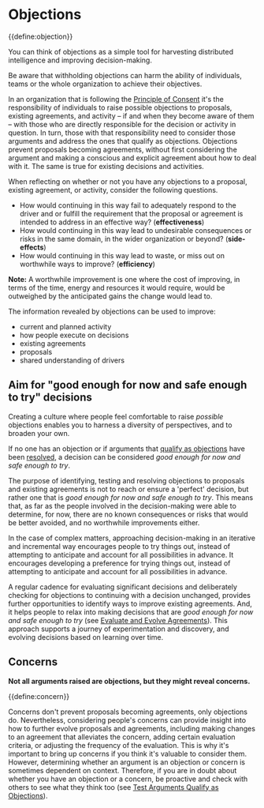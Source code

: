 # Objections

{{define:objection}}

You can think of objections as a simple tool for harvesting distributed intelligence and improving decision-making.

Be aware that withholding objections can harm the ability of individuals, teams or the whole organization to achieve their objectives.

In an organization that is following the [Principle of Consent](section:principle-consent) it's the responsibility of individuals to raise possible objections to proposals, existing agreements, and activity – if and when they become aware of them – with those who are directly responsible for the decision or activity in question. In turn, those with that responsibility need to consider those arguments and address the ones that qualify as objections. Objections prevent proposals becoming agreements, without first considering the argument and making a conscious and explicit agreement about how to deal with it. The same is true for existing decisions and activities.

When reflecting on whether or not you have any objections to a proposal, existing agreement, or activity, consider the following questions. 

-   How would continuing in this way fail to adequately respond to the driver and or fulfill the requirement that the proposal or agreement is intended to address in an effective way? (**effectiveness**) 
-   How would continuing in this way lead to undesirable consequences or risks in the same domain, in the wider organization or beyond? (**side-effects**) 
-   How would continuing in this way lead to waste, or miss out on worthwhile ways to improve? (**efficiency**)

**Note:** A worthwhile improvement is one where the cost of improving, in terms of the time, energy and resources it would require, would be outweighed by the anticipated gains the change would lead to. 

The information revealed by objections can be used to improve:

-   current and planned activity
-   how people execute on decisions
-   existing agreements
-   proposals
-   shared understanding of drivers


## Aim for "good enough for now and safe enough to try" decisions

Creating a culture where people feel comfortable to raise _possible_ objections enables you to harness a diversity of perspectives, and to broaden your own. 

If no one has an objection or if arguments that [qualify as objections](section:test-arguments-qualify-as-objections) have been [resolved](section:resolve-objections), a decision can be considered _good enough for now and safe enough to try_.

The purpose of identifying, testing and resolving objections to proposals and existing agreements is not to reach or ensure a 'perfect' decision, but rather one that is _good enough for now and safe enough to try_. This means that, as far as the people involved in the decision-making were able to determine, for now, there are no known consequences or risks that would be better avoided, and no worthwhile improvements either. 

In the case of complex matters, approaching decision-making in an iterative and incremental way encourages people to try things out, instead of attempting to anticipate and account for all possibilities in advance. It encourages developing a preference for trying things out, instead of attempting to anticipate and account for all possibilities in advance.

A regular cadence for evaluating significant decisions and deliberately checking for objections to continuing with a decision unchanged, provides further opportunities to identify ways to improve existing agreements. And, it helps people to relax into making decisions that are _good enough for now and safe enough to try_ (see [Evaluate and Evolve Agreements](section:evaluate-and-evolve-agreements)). This approach supports a journey of experimentation and discovery, and evolving decisions based on learning over time. 


## Concerns

**Not all arguments raised are objections, but they might reveal concerns.**

{{define:concern}}

Concerns don't prevent proposals becoming agreements, only objections do. Nevertheless, considering people's concerns can provide insight into how to further evolve proposals and agreements, including making changes to an agreement that alleviates the concern, adding certain evaluation criteria, or adjusting the frequency of the evaluation. This is why it's important to bring up concerns if you think it's valuable to consider them. However, determining whether an argument is an objection or concern is sometimes dependent on context. Therefore, if you are in doubt about whether you have an objection or a concern, be proactive and check with others to see what they think too (see [Test Arguments Qualify as Objections](section:test-arguments-qualify-as-objections)).

